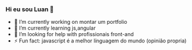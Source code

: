 ### Hi eu sou Luan  👋
- 🔭 I’m currently working on montar um portfolio
 - 🌱 I’m currently learning js,angular
 -  🤔 I’m looking for help with profissionais front-and
 -  ⚡ Fun fact: javascript é a melhor línguagem do mundo (opinião propria)
<!--





